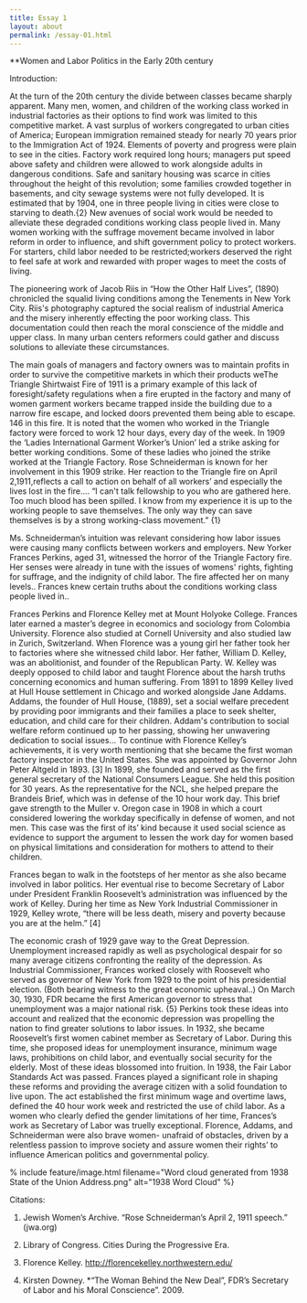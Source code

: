 ```yaml
---
title: Essay 1
layout: about
permalink: /essay-01.html
---
```

**Women and Labor Politics in the Early 20th century                

Introduction:
 
At the turn of the 20th century the divide between classes became sharply apparent. Many men, women, and children of the working class worked in industrial factories as their options to find work was limited to this competitive market. A vast surplus of workers congregated to urban cities of America; European immigration remained steady for nearly 70 years prior to the Immigration Act of 1924.  Elements of poverty and progress were plain to see in the cities. Factory work required long hours; managers put speed above safety and children were allowed to work alongside adults in dangerous conditions. Safe and sanitary housing was scarce in cities throughout the height of this revolution; some families crowded together in basements, and city sewage systems were not fully developed. It is estimated that by 1904, one in three people living in cities were close to starving to death.{2}  New avenues of social work would be needed to alleviate these degraded conditions working class people lived in. Many women working with the suffrage movement became involved in labor reform in order to influence, and shift government policy to protect workers. For starters, child labor needed to be restricted;workers deserved the right to feel safe at work and rewarded with proper wages to meet the costs of living.






The pioneering work of Jacob Riis in “How the Other Half Lives”, (1890) chronicled the squalid living conditions among the Tenements in New York City.  Riis's photography captured the social realism of industrial America and the misery inherently effecting the poor working class. This documentation could then reach the moral conscience of the middle and upper class. In many urban centers reformers could gather and discuss solutions to alleviate these circumstances.



The main goals of managers and factory owners was to maintain profits in order to survive the competitive markets in which their products weThe Triangle Shirtwaist Fire of 1911 is a primary example of this lack of foresight/safety regulations when a fire erupted in the factory and many of women garment workers became trapped inside the building due to a narrow fire escape, and locked doors prevented them being able to escape. 146 in this fire. It is noted that the women who worked in the Triangle factory were forced to work 12 hour days, every day of the week.  In 1909 the ‘Ladies International Garment Worker’s Union’ led a strike asking for better working conditions.  Some of these ladies who joined the strike worked at the Triangle Factory.  Rose Schneiderman is known for her involvement in this 1909 strike. Her reaction to the Triangle fire on April 2,1911,reflects a call to action on behalf of all workers’ and especially the lives lost in the fire…. “I can't talk fellowship to you who are gathered here. Too much blood has been spilled. I know from my experience it is up to the working people to save themselves. The only way they can save themselves is by a strong working-class movement.” {1}  

Ms. Schneiderman’s intuition was relevant considering how labor issues were causing many conflicts between workers and employers. 
New Yorker Frances Perkins, aged 31, witnessed the horror of the Triangle Factory fire. Her senses were already in tune with the issues of womens' rights, fighting for suffrage, and the indignity of child labor.  The fire affected her on many levels.. Frances knew certain truths about the conditions working class people lived in.. 

Frances Perkins and Florence Kelley met at Mount Holyoke College. Frances later earned a master’s degree in economics and sociology from Colombia University. Florence also studied at Cornell University and also studied law in Zurich, Switzerland.  When Florence was a young girl her father took her to factories where she witnessed child labor.  Her father, William D. Kelley, was an abolitionist, and founder of the Republican Party. W. Kelley was deeply opposed to child labor and taught Florence about the harsh truths concerning economics and human suffering. From 1891 to 1899 Kelley lived at Hull House settlement in Chicago and worked alongside Jane Addams.  Addams, the founder of Hull House, (1889), set a social welfare precedent by providing poor immigrants and their families a place to seek shelter, education, and child care for their children. Addam's contribution to social welfare reform continued up to her passing, showing her unwavering dedication to social issues... To continue with Florence Kelley’s achievements, it is very worth mentioning that she became the first woman factory inspector in the United States.  She was appointed by Governor John Peter Altgeld in 1893. [3] In 1899, she founded and served as the first general secretary of the National Consumers League.  She held this position for 30 years. As the representative for the NCL, she helped prepare the Brandeis Brief, which was in defense of the 10 hour work day.  This brief gave strength to the Muller v. Oregon case in 1908 in which a court considered lowering the workday specifically in defense of women, and not men.  This case was the first of its’ kind because it used social science as evidence to support the argument to lessen the work day for women based on physical limitations and consideration for mothers to attend to their children. 

Frances began to walk in the footsteps of her mentor as she also became involved in labor politics. Her eventual rise to become Secretary of Labor under President Franklin Roosevelt’s administration was influenced by the work of Kelley.  During her time as New York Industrial Commissioner in 1929, Kelley wrote, “there will be less death, misery and poverty because you are at the helm.” [4] 

The economic crash of 1929 gave way to the Great Depression.  Unemployment increased rapidly as well as psychological despair for so many average citizens confronting the reality of the depression.  As Industrial Commissioner, Frances worked closely with Roosevelt who served as governor of New York from 1929 to the point of his presidential election.  (Both bearing witness to the great economic upheaval..) On March 30, 1930, FDR became the first American governor to stress that unemployment was a major national risk. {5}  Perkins took these ideas into account and realized that the economic depression was propelling the nation to find greater solutions to labor issues.  In 1932, she became Roosevelt’s first women cabinet member as Secretary of Labor. During this time, she proposed ideas for unemployment insurance, minimum wage laws, prohibitions on child labor, and eventually social security for the elderly.  Most of these ideas blossomed into fruition.  In 1938, the Fair Labor Standards Act was passed.  Frances played a significant role in shaping these reforms and providing the average citizen with a solid foundation to live upon. The act established the first minimum wage and overtime laws, defined the 40 hour work week and restricted the use of child labor.  As a women who clearly defied the gender limitations of her time, Frances’s work as Secretary of Labor was truelly exceptional.  Florence, Addams, and Schneiderman were also brave women- unafraid of obstacles, driven by a relentless passion to improve society and assure women their rights’ to influence American politics and governmental policy. 


% include feature/image.html filename="Word cloud generated from 1938 State of the Union Address.png" alt="1938 Word Cloud" %}

   


Citations:

1.  Jewish Women’s Archive. “Rose Schneiderman’s April 2, 1911 speech.” (jwa.org)

2.  Library of Congress.  Cities During the Progressive Era.

3.  Florence Kelley.  http://florencekelley.northwestern.edu/

4.  Kirsten Downey.  *“The Woman Behind the New Deal”, FDR’s Secretary of Labor and his Moral Conscience”. 2009.






